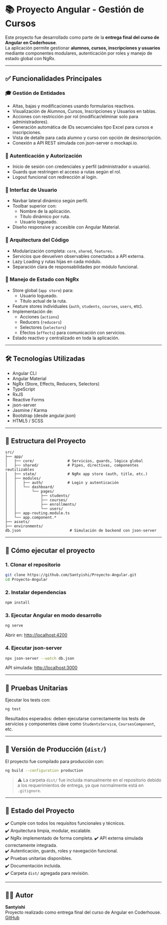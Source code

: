 # 📚 Proyecto Angular - Gestión de Cursos

Este proyecto fue desarrollado como parte de la **entrega final del curso de Angular en Coderhouse**.  
La aplicación permite gestionar **alumnos, cursos, inscripciones y usuarios** mediante componentes modulares, autenticación por roles y manejo de estado global con NgRx.

---

## ✅ Funcionalidades Principales

### 🎓 Gestión de Entidades
- Altas, bajas y modificaciones usando formularios reactivos.
- Visualización de Alumnos, Cursos, Inscripciones y Usuarios en tablas.
- Acciones con restricción por rol (modificar/eliminar solo para administradores).
- Generación automática de IDs secuenciales tipo Excel para cursos e inscripciones.
- Vista de detalle para cada alumno y curso con opción de desinscripción.
- Conexión a API REST simulada con json-server o mockapi.io.

### 🔐 Autenticación y Autorización
- Inicio de sesión con credenciales y perfil (administrador o usuario).
- Guards que restringen el acceso a rutas según el rol.
- Logout funcional con redirección al login.

### 🧭 Interfaz de Usuario
- Navbar lateral dinámico según perfil.
- Toolbar superior con:
  - Nombre de la aplicación.
  - Título dinámico por ruta.
  - Usuario logueado.
- Diseño responsive y accesible con Angular Material.

### 🧱 Arquitectura del Código
- Modularización completa: `core`, `shared`, `features`.
- Servicios que devuelven observables conectados a API externa.
- Lazy Loading y rutas hijas en cada módulo.
- Separación clara de responsabilidades por módulo funcional.

### 🧠 Manejo de Estado con NgRx
- Store global (`app store`) para:
  - Usuario logueado.
  - Título actual de la ruta.
- Feature stores individuales (`auth`, `students`, `courses`, `users`, etc).
- Implementación de:
  - Acciones (`actions`)
  - Reducers (`reducers`)
  - Selectores (`selectors`)
  - Efectos (`effects`) para comunicación con servicios.
- Estado reactivo y centralizado en toda la aplicación.

---

## 🛠️ Tecnologías Utilizadas

- Angular CLI
- Angular Material
- NgRx (Store, Effects, Reducers, Selectors)
- TypeScript
- RxJS
- Reactive Forms
- json-server
- Jasmine / Karma
- Bootstrap (desde angular.json)
- HTML5 / SCSS

---

## 📁 Estructura del Proyecto

```
src/
├── app/
│   ├── core/               # Servicios, guards, lógica global
│   ├── shared/             # Pipes, directivas, componentes reutilizables
│   ├── state/              # NgRx app store (auth, title, etc.)
│   ├── modules/
│   │   ├── auth/           # Login y autenticación
│   │   └── dashboard/
│   │       └── pages/
│   │           ├── students/
│   │           ├── courses/
│   │           ├── enrollments/
│   │           └── users/
│   ├── app-routing.module.ts
│   └── app.component.*
├── assets/
├── environments/
db.json                      # Simulación de backend con json-server
```

---

## 🚀 Cómo ejecutar el proyecto

### 1. Clonar el repositorio

```bash
git clone https://github.com/Santyishi/Proyecto-Angular.git
cd Proyecto-Angular
```

### 2. Instalar dependencias

```bash
npm install
```

### 3. Ejecutar Angular en modo desarrollo

```bash
ng serve
```

Abrir en: [http://localhost:4200](http://localhost:4200)

### 4. Ejecutar json-server

```bash
npx json-server --watch db.json
```

API simulada: [http://localhost:3000](http://localhost:3000)

---

## 🧪 Pruebas Unitarias

Ejecutar los tests con:

```bash
ng test
```

Resultados esperados: deben ejecutarse correctamente los tests de servicios y componentes clave como `StudentsService`, `CoursesComponent`, etc.

---

## 🏁 Versión de Producción (`dist/`)

El proyecto fue compilado para producción con:

```bash
ng build --configuration production
```

> ⚠️ La carpeta `dist/` fue incluida manualmente en el repositorio debido a los requerimientos de entrega, ya que normalmente está en `.gitignore`.

---

## 📌 Estado del Proyecto

✔️ Cumple con todos los requisitos funcionales y técnicos.  
✔️ Arquitectura limpia, modular, escalable.  
✔️ NgRx implementado de forma completa.
✔️ API externa simulada correctamente integrada.  
✔️ Autenticación, guards, roles y navegación funcional.  
✔️ Pruebas unitarias disponibles.  
✔️ Documentación incluida.  
✔️ Carpeta `dist/` agregada para revisión.

---

## 👨‍💻 Autor

**Santyishi**  
Proyecto realizado como entrega final del curso de Angular en Coderhouse.  
[GitHub](https://github.com/Santyishi)
